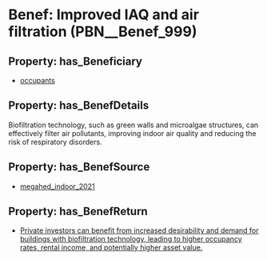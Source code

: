 # Benef: __Improved IAQ and air filtration__ (PBN__Benef_999)

## Property: has_Beneficiary

* [occupants](../Stakeholder/PBN__Stakeholder_92)

## Property: has_BenefDetails

Biofiltration technology, such as green walls and microalgae structures, can effectively filter air pollutants, improving indoor air quality and reducing the risk of respiratory disorders.

## Property: has_BenefSource

* [megahed_indoor_2021](../Article/PBN__Article_206)

## Property: has_BenefReturn

* [Private investors can benefit from increased desirability and demand for buildings with biofiltration technology, leading to higher occupancy rates, rental income, and potentially higher asset value.](../BenefReturn/PBN__BenefReturn_1106)

